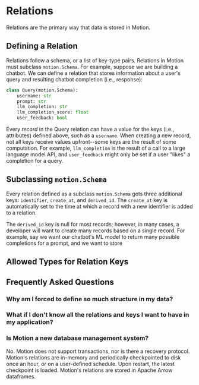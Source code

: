 # Relations

Relations are the primary way that data is stored in Motion.

## Defining a Relation

Relations follow a schema, or a list of key-type pairs. Relations in Motion must subclass `motion.Schema`. For example, suppose we are building a chatbot. We can define a relation that stores information about a user's query and resulting chatbot completion (i.e., response):

```python
class Query(motion.Schema):
    username: str
    prompt: str
    llm_completion: str
    llm_completion_score: float
    user_feedback: bool
```

Every _record_ in the Query relation can have a value for the keys (i.e., attributes) defined above, such as a `username`. When creating a new record, not all keys receive values upfront--some keys are the result of some computation. For example, `llm_completion` is the result of a call to a large language model API, and `user_feedback` might only be set if a user "likes" a completion for a query.

## Subclassing `motion.Schema`

Every relation defined as a subclass `motion.Schema` gets three additional keys: `identifier`, `create_at`, and `derived_id`. The `create_at` key is automatically set to the time at which a record with a new identifier is added to a relation.

The `derived_id` key is null for most records; however, in many cases, a developer will want to create many records based on a single record. For example, say we want our chatbot's ML model to return many possible completions for a prompt, and we want to store

## Allowed Types for Relation Keys

## Frequently Asked Questions

### Why am I forced to define so much structure in my data?

### What if I don't know all the relations and keys I want to have in my application?

### Is Motion a new database management system?

No. Motion does not support transactions, nor is there a recovery protocol. Motion's relations are in-memory and periodically checkpointed to disk once an hour, or on a user-defined schedule. Upon restart, the latest checkpoint is loaded. Motion's relations are stored in Apache Arrow dataframes.